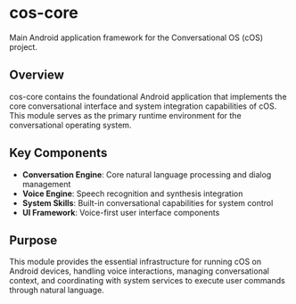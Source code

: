 # cos-core

Main Android application framework for the Conversational OS (cOS) project.

## Overview

cos-core contains the foundational Android application that implements the core conversational interface and system integration capabilities of cOS. This module serves as the primary runtime environment for the conversational operating system.

## Key Components

- **Conversation Engine**: Core natural language processing and dialog management
- **Voice Engine**: Speech recognition and synthesis integration
- **System Skills**: Built-in conversational capabilities for system control
- **UI Framework**: Voice-first user interface components

## Purpose

This module provides the essential infrastructure for running cOS on Android devices, handling voice interactions, managing conversational context, and coordinating with system services to execute user commands through natural language.